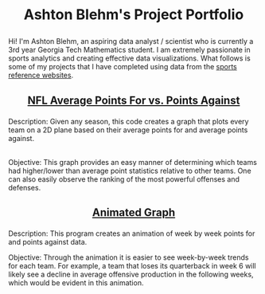 # <p align = "center">Ashton Blehm's Project Portfolio </p>
Hi! I'm Ashton Blehm, an aspiring data analyst / scientist who is currently a 3rd year Georgia Tech Mathematics student. I am extremely passionate in sports analytics and creating effective data visualizations. What follows is some of my projects that I have completed using data from the [sports reference websites](sports-reference.com). 
<!-- Description <br /> -->

## <p align = "center"> [NFL Average Points For vs. Points Against](https://github.com/ashtoncb12/NFLStats/tree/main/Points%20Scored%20vs%20Points%20Allowed%20NFL) </p>
Description: Given any season, this code creates a graph that plots every team on a 2D plane based on their average points for and average points against. <br /> <br />

Objective: This graph provides an easy manner of determining which teams had higher/lower than average point statistics relative to other teams. One can also easily observe the ranking of the most powerful offenses and defenses.

## <p align = "center"> [Animated Graph](https://github.com/ashtoncb12/NFLStats/tree/main/Animated%20Points%20Scored%20vs%20Points%20Against%20NFL) </p>
Description: This program creates an animation of week by week points for and points against data. 

Objective: Through the animation it is easier to see week-by-week trends for each team. For example, a team that loses its quarterback in week 6 will likely see a decline in average offensive production in the following weeks, which would be evident in this animation. 
